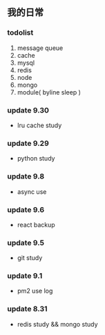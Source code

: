 ## 我的日常

### todolist
1. message queue
2. cache
3. mysql
4. redis
5. node
6. mongo
7. module( byline sleep )


### update 9.30
* lru cache study


### update 9.29
* python study
 

### update 9.8
* async use


### update 9.6
* react backup


### update 9.5
* git study


### update 9.1
* pm2 use log


### update 8.31
* redis study && mongo study

